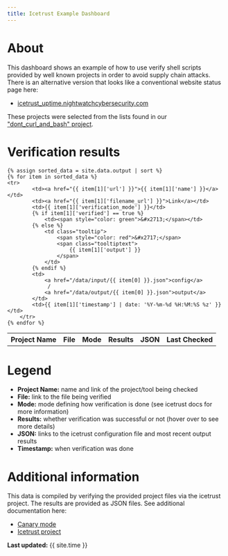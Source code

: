 ```yaml
---
title: Icetrust Example Dashboard
---
```

<link rel="stylesheet" href="/css/custom.css">

# About
This dashboard shows an example of how to use verify shell scripts
provided by well known projects in order to avoid supply chain attacks.
There is an alternative version that looks like a conventional 
website status page here:
- [icetrust_uptime.nightwatchcybersecurity.com](https://icetrust_uptime.nightwatchcybersecurity.com/)

These projects were selected from the lists found in our ["dont_curl_and_bash" project](https://github.com/nightwatchcybersecurity/dont_curl_and_bash).

# Verification results
<table>
    <tr>
        <th>Project Name</th>
        <th>File</th>
        <th>Mode</th>
        <th>Results</th>
        <th>JSON</th>
        <th>Last Checked</th>
    </tr>

    {% assign sorted_data = site.data.output | sort %}
    {% for item in sorted_data %}
    <tr>
            <td><a href="{{ item[1]['url'] }}">{{ item[1]['name'] }}</a></td>
            <td><a href="{{ item[1]['filename_url'] }}">Link</a></td>
            <td>{{ item[1]['verification_mode'] }}</td>
            {% if item[1]['verified'] == true %}
                <td><span style="color: green">&#x2713;</span></td>
            {% else %}
                <td class="tooltip">
                    <span style="color: red">&#x2717;</span>
                    <span class="tooltiptext">
                        {{ item[1]['output'] }}
                    </span>
                </td>
            {% endif %}
            <td>
                <a href="/data/input/{{ item[0] }}.json">config</a>
                 / 
                <a href="/data/output/{{ item[0] }}.json">output</a> 
            </td>
            <td>{{ item[1]['timestamp'] | date: '%Y-%m-%d %H:%M:%S %z' }}</td>
        </tr>
    {% endfor %}
</table>

# Legend
- **Project Name:** name and link of the project/tool being checked
- **File:** link to the file being verified
- **Mode:** mode defining how verification is done (see icetrust docs for more information)
- **Results:** whether verification was successful or not (hover over to see more details)
- **JSON:** links to the icetrust configuration file and most recent output results
- **Timestamp:** when verification was done

# Additional information
This data is compiled by verifying the provided project files via the
icetrust project. The results are provided as JSON files. See
additional documentation here:
- [Canary mode](https://github.com/nightwatchcybersecurity/icetrust/blob/main/CANARY.md)
- [Icetrust project](https://github.com/nightwatchcybersecurity/icetrust) 

**Last updated:** {{ site.time }}
